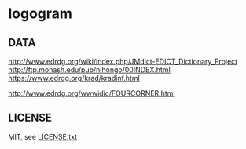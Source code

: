 
# logogram


## DATA

http://www.edrdg.org/wiki/index.php/JMdict-EDICT_Dictionary_Project
http://ftp.monash.edu/pub/nihongo/00INDEX.html
https://www.edrdg.org/krad/kradinf.html

http://www.edrdg.org/wwwjdic/FOURCORNER.html

## LICENSE

MIT, see [LICENSE.txt](LICENSE.txt)

